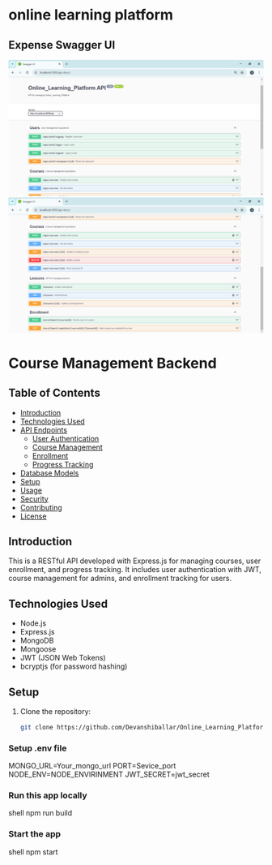  <h1>online learning platform</h1>

## Expense Swagger UI

![Expense Dashboard](./image/img1.png)
<br>
![Expense Dashboard](./image/img2.png)

# Course Management Backend

## Table of Contents
- [Introduction](#introduction)
- [Technologies Used](#technologies-used)
- [API Endpoints](#api-endpoints)
  - [User Authentication](#user-authentication)
  - [Course Management](#course-management)
  - [Enrollment](#enrollment)
  - [Progress Tracking](#progress-tracking)
- [Database Models](#database-models)
- [Setup](#setup)
- [Usage](#usage)
- [Security](#security)
- [Contributing](#contributing)
- [License](#license)

## Introduction
This is a RESTful API developed with Express.js for managing courses, user enrollment, and progress tracking. It includes user authentication with JWT, course management for admins, and enrollment tracking for users.

## Technologies Used
- Node.js
- Express.js
- MongoDB
- Mongoose
- JWT (JSON Web Tokens)
- bcryptjs (for password hashing)



## Setup
1. Clone the repository:
   ```bash
   git clone https://github.com/Devanshiballar/Online_Learning_Platform.git


### Setup .env file

MONGO_URL=Your_mongo_url
PORT=Sevice_port
NODE_ENV=NODE_ENVIRINMENT
JWT_SECRET=jwt_secret

### Run this app locally

shell
npm run build

### Start the app

shell
npm start